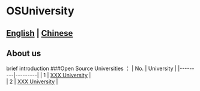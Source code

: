 # OSUniversity

## [English](./README.md) | [Chinese](./README_ZH.md)

## About us

brief introduction
###Open Source Universities ：
|    No.  | University    | 
|---------|---------|
| 1 |  [XXX University](https://github.com/TonyTangSL/XXXX)    |  
| 2 |  [XXX University](https://github.com/TonyTangSL/XXXX)    |  




